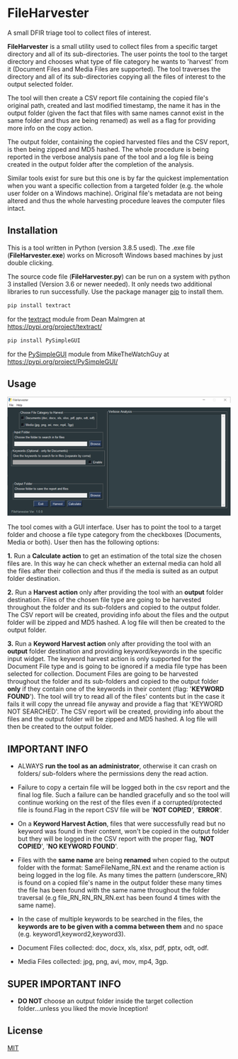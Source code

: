 # FileHarvester
A small DFIR triage tool to collect files of interest.

**FileHarvester** is a small utility used to collect files from a specific target directory and all of its sub-directories. The user points the tool to the target directory and chooses what type of file category he wants to 'harvest' from it (Document Files and Media Files are supported). The tool traverses the directory and all of its sub-directories copying all the files of interest to the output selected folder.

The tool will then create a CSV report file containing the copied file's original path, created and last modified timestamp, the name it has in the output folder (given the fact that files with same names cannot exist in the same folder and thus are being renamed) as well as a flag for providing more info on the copy action. 

The output folder, containing the copied harvested files and the CSV report, is then being zipped and MD5 hashed. The whole procedure is being reported in the verbose analysis pane of the tool and a log file is being created in the output folder after the completion of the analysis. 

Similar tools exist for sure but this one is by far the quickest implementation when you want a specific collection from a targeted folder (e.g. the whole user folder on a Windows machine). Original file's metadata are not being altered and thus the whole harvesting procedure leaves the computer files intact.

## Installation

This is a tool written in Python (version 3.8.5 used). The .exe file (**FileHarvester.exe**) works on Microsoft Windows based machines by just double clicking.

The source code file (**FileHarvester.py**) can be run on a system with python 3 installed (Version 3.6 or newer needed). It only needs two additional libraries to run successfully. Use the package manager [pip](https://pip.pypa.io/en/stable/) to install them.

```bash
pip install textract
```
for the [textract](https://pypi.org/project/textract/) module from Dean Malmgren at https://pypi.org/project/textract/

```bash
pip install PySimpleGUI
```
for the [PySimpleGUI](https://pypi.org/project/PySimpleGUI/) module from  MikeTheWatchGuy at https://pypi.org/project/PySimpleGUI/

## Usage

![GitHub Logo](/MainGUI.PNG)

The tool comes with a GUI interface. User has to point the tool to a target folder and choose a file type category from the checkboxes (Documents, Media or both). User then has the following options:

**1.** Run a **Calculate action** to get an estimation of the total size the chosen files are. In this way he can check whether an external media can hold all the files after their collection and thus if the media is suited as an output folder destination.

**2.** Run a **Harvest action** only after providing the tool with an **output** folder destination. Files of the chosen file type are going to be harvested throughout the folder and its sub-folders and copied to the output folder. The CSV report will be created, providing info about the files and the output folder will be zipped and MD5 hashed. A log file will then be created to the output folder.

**3.** Run a **Keyword Harvest action** only after providing the tool with an **output** folder destination and providing keyword/keywords in the specific input widget. The keyword harvest action is only supported for the Document File type and is going to be ignored if a media file type has been selected for collection. Document Files are going to be harvested throughout the folder and its sub-folders and copied to the output folder **only** if they contain one of the keywords in their content (flag: '**KEYWORD FOUND**'). The tool will try to read all of the files' contents but in the case it fails it will copy the unread file anyway and provide a flag that 'KEYWORD NOT SEARCHED'. The CSV report will be created, providing info about the files and the output folder will be zipped and MD5 hashed. A log file will then be created to the output folder.

## IMPORTANT INFO

- ALWAYS **run the tool as an administrator**, otherwise it can crash on folders/ sub-folders where the permissions deny the read action.

- Failure to copy a certain file will be logged both in the csv report and the final log file. Such a failure can be handled gracefully and so the tool will continue working on the rest of the files even if a corrupted/protected file is found.Flag in the report CSV file will be '**NOT COPIED**', '**ERROR**'.

- On a **Keyword Harvest Action**, files that were successfully read but no keyword was found in their content, won't be copied in the output folder but they will be logged in the CSV report with the proper flag, '**NOT COPIED**', '**NO KEYWORD FOUND**'.

- Files with the **same name** are being **renamed** when copied to the output folder with the format: SameFileName_RN.ext and the rename action is being logged in the log file. As many times the pattern (underscore_RN) is found on a copied file's name in the output folder these many times the file has been found with the same name throughout the folder traversal (e.g file_RN_RN_RN_RN.ext has been found 4 times with the same name).

- In the case of multiple keywords to be searched in the files, the **keywords are to be given with a comma between them** and no space (e.g. keyword1,keyword2,keyword3). 

- Document Files collected: doc, docx, xls, xlsx, pdf, pptx, odt, odf.

- Media Files collected: jpg, png, avi, mov, mp4, 3gp. 

## SUPER IMPORTANT INFO

- **DO NOT** choose an output folder inside the target collection folder...unless you liked the movie Inception!

## License
[MIT](https://github.com/D-Kats/FileHarvester/blob/main/LICENSE)

